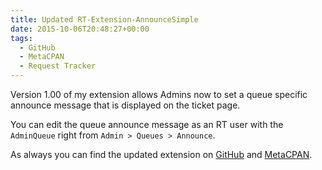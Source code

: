 ```yaml
---
title: Updated RT-Extension-AnnounceSimple
date: 2015-10-06T20:48:27+00:00
tags:
  - GitHub
  - MetaCPAN
  - Request Tracker
---
```


Version 1.00 of my extension allows Admins now to set a queue specific announce
message that is displayed on the ticket page.

You can edit the queue announce message as an RT user with the `AdminQueue`
right from `Admin > Queues > Announce`.

As always you can find the updated extension on [GitHub](https://github.com/cloos/RT-Extension-AnnounceSimple)
and [MetaCPAN](https://metacpan.org/pod/RT::Extension::AnnounceSimple).
